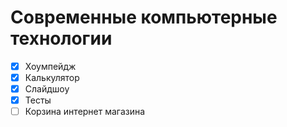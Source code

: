 # Современные компьютерные технологии

- [x] Хоумпейдж
- [x] Калькулятор
- [x] Слайдшоу
- [x] Тесты
- [ ] Корзина интернет магазина